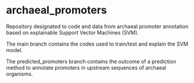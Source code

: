 # archaeal_promoters
Repository designated to code and data from archaeal promoter annotation based on explainable Support Vector Machines (SVM).

The main branch contains the codes used to train/test and explain the SVM model.

The predicted_promoters branch contains the outcome of a prediction method to annotate promoters in upstream sequences of archaeal organisms.
